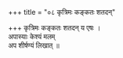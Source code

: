 +++
title = "०८ कृत्रिमः कङ्कतः शतदन्"

+++
कृत्रिमः कङ्कतः शतदन् य एषः ।  
अपास्याः केश्यं मलम्  
अप शीर्षण्यं लिखात् ॥